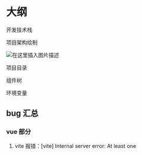 # 大纲

开发技术栈

项目架构绘制

![在这里插入图片描述](https://img-blog.csdnimg.cn/769ee23deb86490b8194213ead7d13cb.png?x-oss-process=image/watermark,type_ZHJvaWRzYW5zZmFsbGJhY2s,shadow_50,text_Q1NETiBA5bGF5LmL6Iul,size_20,color_FFFFFF,t_70,g_se,x_16)

项目目录

组件树

环境变量

## bug 汇总

### vue 部分

1. vite 报错：[vite] Internal server error: At least one <template> or <script> is required in a single file component.

   解决方案：template 内不为空

2. 



## 数据库部分

1. 数据库定义
2. 数据库关系
3. ORM
4. 联合主键

## 视图部分

1. vue3 和 vite 介绍

2. 项目目录结构

3. 创建

   ```bash
   npm init vite
   cd 
   npm run dev
   # 安装路由
   npm install vue-router --save
   # 安装插件
   npm install element-plus --save
   npm i unplugin-vue-components unplugin-auto-import -D
   npm install vite-plugin-windicss windicss -D
   npm install axios --save
   npm install vuex@next --save
   npm i js-cookie --save 
   
   ```

   创建 router 文件夹，在其中创建 index.js

4. vite 配置

   配置 @ 别名和 element-plus 按需导入，查一下原理

   ```js
   import { defineConfig } from 'vite'
   import vue from '@vitejs/plugin-vue'
   import AutoImport from 'unplugin-auto-import/vite'
   import Components from 'unplugin-vue-components/vite'
   import { ElementPlusResolver } from 'unplugin-vue-components/resolvers'
   import { resolve } from 'path'
   
   // https://vitejs.dev/config/
   export default defineConfig({
     plugins: [
       vue(),
       AutoImport( {
         resolvers: [ElementPlusResolver()],
       }),
       Components({
         resolvers: [ElementPlusResolver()],
       }),
     ],
     resolve: {
       alias: {
         '@': resolve(__dirname, 'src'),
       },
     },
   })
   
   ```

    **这里还可以补充 server，环境变量文件夹以及后端 api 代理的配置** 

   - 使用学号的后四位作为端口号 3246

5. vue 生命周期

   

   ![组件生命周期图示](https://cn.vuejs.org/assets/lifecycle.16e4c08e.png)

   - 组合式 API 中，setup 事实上就是替代了选项式 API 中的 create
   - mount：子组件被挂载，自身 DOM 树也已经被挂载
   - update：响应式状态更新

6. element-plus

   按需引入

   响应式布局

   表单

   - 验证涉及到的属性 :rule, ref, :model, prop
   - 密码验证时有个 **bug**，有关blur...

7. WendiCSS

8. ajax

   axios

   - 向 api 发送请求
   - 请求拦截器
   - 异步 Promise，async，await 不懂

9. flask

   跨域请求 flask_cors

   [Flask 开启跨域 - JunCode - 博客园 (cnblogs.com)](https://www.cnblogs.com/Jaryer/p/14713828.html)

   vite开启跨域不太懂

   

   web api

   [一文搞懂什么是RESTful API - 知乎 (zhihu.com)](https://zhuanlan.zhihu.com/p/334809573)

   登录操作，token

   [js-cookie/js-cookie: A simple, lightweight JavaScript API for handling browser cookies (github.com)](https://github.com/js-cookie/js-cookie)

   | URL         | 请求方法 | 作用     |
   | ----------- | -------- | -------- |
   | /api/login/ | POST     | 登陆验证 |

   

10. 普通用户和管理员有不同的视图，vuex 状态

11. 环境变量配置

12. 模糊查询

13. 注册

    前端自定义校验

14. 响应式

    主页在手机尺寸时，边栏需要收缩到一个按钮